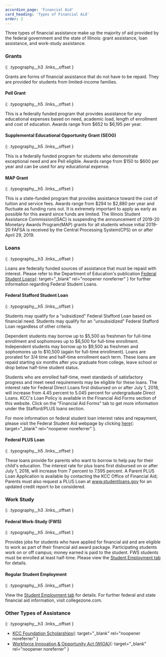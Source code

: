 ```yaml
---
accordion_page: 'Financial Aid'
card_heading: 'Types of Financial Aid'
order: 2
---
```


Three types of financial assistance make up the majority of aid provided by the federal government and the state of Illinois: grant assistance, loan assistance, and work-study assistance.

### Grants
{: .typography__h3 .links__offset }

Grants are forms of financial assistance that do not have to be repaid. They are provided for students from limited-income families.

#### Pell Grant
{: .typography__h5 .links__offset }

This is a federally funded program that provides assistance for any educational expenses based on need, academic load, length of enrollment and cost of education. Awards range from $652 to $6,195 per year.

#### Supplemental Educational Opportunity Grant (SEOG)
{: .typography__h5 .links__offset }

This is a federally funded program for students who demonstrate exceptional need and are Pell eligible. Awards range from $150 to $600 per year and can be used for any educational expense.

#### MAP Grant
{: .typography__h5 .links__offset }

This is a state-funded program that provides assistance toward the cost of tuition and service fees. Awards range from $294 to $2,880 per year and fluctuate as funding runs out. It is extremely important to apply as early as possible for this award since funds are limited. The Illinois Student Assistance Commission(ISAC) is suspending the announcement of 2019-20 Monetary Awards Program(MAP) grants for all students whose initial 2019-20 FAFSA is received by the Central Processing System(CPS) on or after April 29, 2019.

### Loans
{: .typography__h3 .links__offset }

Loans are federally funded sources of assistance that must be repaid with interest. Please refer to the Department of Education's publication [Federal Student Loans](https://studentaid.ed.gov/sa/types/loans/subsidized-unsubsidized){: target="_blank" rel="noopener noreferrer" } for further information regarding Federal Student Loans.

#### Federal Stafford Student Loan
{: .typography__h5 .links__offset }

Students may qualify for a "subsidized" Federal Stafford Loan based on financial need. Students may qualify for an "unsubsidized" Federal Stafford Loan regardless of other criteria.

Dependent students may borrow up to $5,500 as freshmen for full-time enrollment and sophomores up to $6,500 for full-time enrollment. Independent students may borrow up to $9,500 as freshmen and sophomores up to $10,500 (again for full-time enrollment). Loans are prorated for 3/4 time and half-time enrollment each term. These loans are repaid starting six months after you graduate from college, leave school or drop below half-time student status.

Students who are enrolled half-time, meet standards of satisfactory progress and meet need requirements may be eligible for these loans. The interest rate for Federal Direct Loans first disbursed on or after July 1, 2018, will increase from 4.45 percent to 5.045 percent for undergraduate Direct Loans. KCC's Loan Policy is available in the Financial Aid Forms section of this website. Click on the "Financial Aid Forms" tab to get more information under the Stafford/PLUS loans section.

For more information on federal student loan interest rates and repayment, please visit the Federal Student Aid webpage by clicking [here](https://studentaid.ed.gov/sa/types/loans/interest-rates){: target="_blank" rel="noopener noreferrer" }.

#### Federal PLUS Loan
{: .typography__h5 .links__offset }

These loans provide for parents who want to borrow to help pay for their child's education. The interest rate for plus loans first disbursed on or after July 1, 2018, will increase from 7 percent to 7.595 percent. A Parent PLUS Loan Application is available by contacting the KCC Office of Financial Aid; Parents must also request a PLUS Loan at www.studentloans.gov for an updated credit report to be considered.

### Work Study
{: .typography__h3 .links__offset }


#### Federal Work-Study (FWS)
{: .typography__h5 .links__offset }

Provides jobs for students who have applied for financial aid and are eligible to work as part of their financial aid award package. Participating students work on or off campus; money earned is paid to the student. FWS students must be enrolled at least half-time. Please view the [Student Employment tab](#student-employment) for details.

####  Regular Student Employment
{: .typography__h5 .links__offset }

View the [Student Employment tab](#student-employment) for details.
For further federal and state financial aid information, visit collegezone.com.


### Other Types of Assistance
{: .typography__h3 .links__offset }

- [KCC Foundation Scholarships](https://kcc.scholarships.ngwebsolutions.com/CMXAdmin/Cmx_Content.aspx?cpId=639){: target="_blank" rel="noopener noreferrer" }
- [Workforce Innovation & Opportunity Act (WIOA)](https://wioa.kcc.edu){: target="_blank" rel="noopener noreferrer" }
